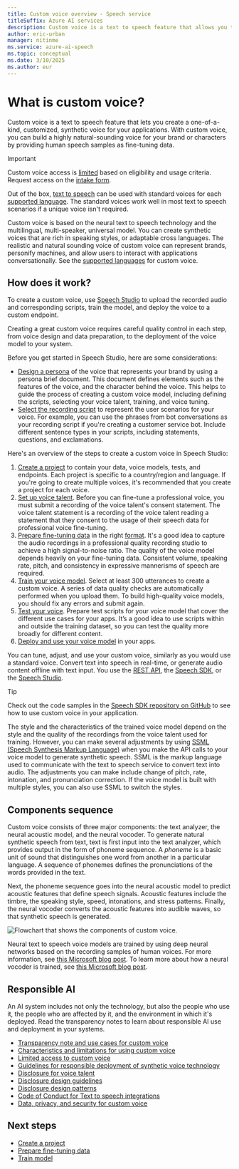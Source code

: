 ```yaml
---
title: Custom voice overview - Speech service
titleSuffix: Azure AI services
description: Custom voice is a text to speech feature that allows you to create a one-of-a-kind, customized, synthetic voice for your applications. You provide your own audio data as a sample.
author: eric-urban
manager: nitinme
ms.service: azure-ai-speech
ms.topic: conceptual
ms.date: 3/10/2025
ms.author: eur
---
```


# What is custom voice?

Custom voice is a text to speech feature that lets you create a one-of-a-kind, customized, synthetic voice for your applications. With custom voice, you can build a highly natural-sounding voice for your brand or characters by providing human speech samples as fine-tuning data.

> [!IMPORTANT]
> Custom voice access is [limited](/azure/ai-foundry/responsible-ai/speech-service/text-to-speech/limited-access) based on eligibility and usage criteria. Request access on the [intake form](https://aka.ms/customneural).

Out of the box, [text to speech](text-to-speech.md) can be used with standard voices for each [supported language](language-support.md?tabs=tts). The standard voices work well in most text to speech scenarios if a unique voice isn't required.

Custom voice is based on the neural text to speech technology and the multilingual, multi-speaker, universal model. You can create synthetic voices that are rich in speaking styles, or adaptable cross languages. The realistic and natural sounding voice of custom voice can represent brands, personify machines, and allow users to interact with applications conversationally. See the [supported languages](language-support.md?tabs=tts) for custom voice.

## How does it work?

To create a custom voice, use [Speech Studio](https://aka.ms/speechstudio/customvoice) to upload the recorded audio and corresponding scripts, train the model, and deploy the voice to a custom endpoint. 

Creating a great custom voice requires careful quality control in each step, from voice design and data preparation, to the deployment of the voice model to your system. 

Before you get started in Speech Studio, here are some considerations:

- [Design a persona](record-custom-voice-samples.md#choose-your-voice-talent) of the voice that represents your brand by using a persona brief document. This document defines elements such as the features of the voice, and the character behind the voice. This helps to guide the process of creating a custom voice model, including defining the scripts, selecting your voice talent, training, and voice tuning.
- [Select the recording script](record-custom-voice-samples.md#script-selection-criteria) to represent the user scenarios for your voice. For example, you can use the phrases from bot conversations as your recording script if you're creating a customer service bot. Include different sentence types in your scripts, including statements, questions, and exclamations.

Here's an overview of the steps to create a custom voice in Speech Studio:

1. [Create a project](professional-voice-create-project.md) to contain your data, voice models, tests, and endpoints. Each project is specific to a country/region and language. If you're going to create multiple voices, it's recommended that you create a project for each voice.
1. [Set up voice talent](professional-voice-create-project.md). Before you can fine-tune a professional voice, you must submit a recording of the voice talent's consent statement. The voice talent statement is a recording of the voice talent reading a statement that they consent to the usage of their speech data for professional voice fine-tuning.
1. [Prepare fine-tuning data](professional-voice-create-training-set.md) in the right [format](how-to-custom-voice-training-data.md). It's a good idea to capture the audio recordings in a professional quality recording studio to achieve a high signal-to-noise ratio. The quality of the voice model depends heavily on your fine-tuning data. Consistent volume, speaking rate, pitch, and consistency in expressive mannerisms of speech are required.
1. [Train your voice model](professional-voice-train-voice.md). Select at least 300 utterances to create a custom voice. A series of data quality checks are automatically performed when you upload them. To build high-quality voice models, you should fix any errors and submit again.
1. [Test your voice](professional-voice-train-voice.md#test-your-voice-model). Prepare test scripts for your voice model that cover the different use cases for your apps. It’s a good idea to use scripts within and outside the training dataset, so you can test the quality more broadly for different content.
1. [Deploy and use your voice model](professional-voice-deploy-endpoint.md) in your apps.

You can tune, adjust, and use your custom voice, similarly as you would use a standard voice. Convert text into speech in real-time, or generate audio content offline with text input. You use the [REST API](./rest-text-to-speech.md), the [Speech SDK](./get-started-text-to-speech.md), or the [Speech Studio](https://speech.microsoft.com/audiocontentcreation).

> [!TIP]
> Check out the code samples in the [Speech SDK repository on GitHub](https://github.com/Azure-Samples/cognitive-services-speech-sdk/blob/master/samples/custom-voice/README.md) to see how to use custom voice in your application.

The style and the characteristics of the trained voice model depend on the style and the quality of the recordings from the voice talent used for training. However, you can make several adjustments by using [SSML (Speech Synthesis Markup Language)](./speech-synthesis-markup.md?tabs=csharp) when you make the API calls to your voice model to generate synthetic speech. SSML is the markup language used to communicate with the text to speech service to convert text into audio. The adjustments you can make include change of pitch, rate, intonation, and pronunciation correction. If the voice model is built with multiple styles, you can also use SSML to switch the styles.

## Components sequence

Custom voice consists of three major components: the text analyzer, the neural acoustic
model, and the neural vocoder. To generate natural synthetic speech from text, text is first input into the text analyzer, which provides output in the form of phoneme sequence. A *phoneme* is a basic unit of sound that distinguishes one word from another in a particular language. A sequence of phonemes defines the pronunciations of the words provided in the text.

Next, the phoneme sequence goes into the neural acoustic model to predict acoustic features that define speech signals. Acoustic features include the timbre, the speaking style, speed, intonations, and stress patterns. Finally, the neural vocoder converts the acoustic features into audible waves, so that synthetic speech is generated.

![Flowchart that shows the components of custom voice.](./media/custom-voice/cnv-intro.png)

Neural text to speech voice models are trained by using deep neural networks based on
the recording samples of human voices. For more information, see [this Microsoft blog post](https://techcommunity.microsoft.com/t5/azure-ai/neural-text-to-speech-extends-support-to-15-more-languages-with/ba-p/1505911). To learn more about how a neural vocoder is trained, see [this Microsoft blog post](https://techcommunity.microsoft.com/t5/azure-ai/azure-neural-tts-upgraded-with-hifinet-achieving-higher-audio/ba-p/1847860).

## Responsible AI 

An AI system includes not only the technology, but also the people who use it, the people who are affected by it, and the environment in which it's deployed. Read the transparency notes to learn about responsible AI use and deployment in your systems. 

* [Transparency note and use cases for custom voice](/azure/ai-foundry/responsible-ai/speech-service/text-to-speech/transparency-note)  
* [Characteristics and limitations for using custom voice](/azure/ai-foundry/responsible-ai/speech-service/text-to-speech/transparency-note)   
* [Limited access to custom voice](/azure/ai-foundry/responsible-ai/speech-service/text-to-speech/limited-access) 
* [Guidelines for responsible deployment of synthetic voice technology](/azure/ai-foundry/responsible-ai/speech-service/text-to-speech/transparency-note)   
* [Disclosure for voice talent](/azure/ai-foundry/responsible-ai/speech-service/disclosure-voice-talent)   
* [Disclosure design guidelines](/azure/ai-foundry/responsible-ai/speech-service/text-to-speech/concepts-disclosure-guidelines)   
* [Disclosure design patterns](/azure/ai-foundry/responsible-ai/speech-service/text-to-speech/concepts-disclosure-patterns)   
* [Code of Conduct for Text to speech integrations](/azure/ai-foundry/responsible-ai/speech-service/tts-code-of-conduct)   
* [Data, privacy, and security for custom voice](/azure/ai-foundry/responsible-ai/speech-service/text-to-speech/data-privacy-security)

## Next steps

* [Create a project](professional-voice-create-project.md) 
* [Prepare fine-tuning data](professional-voice-create-training-set.md)
* [Train model](professional-voice-train-voice.md)
